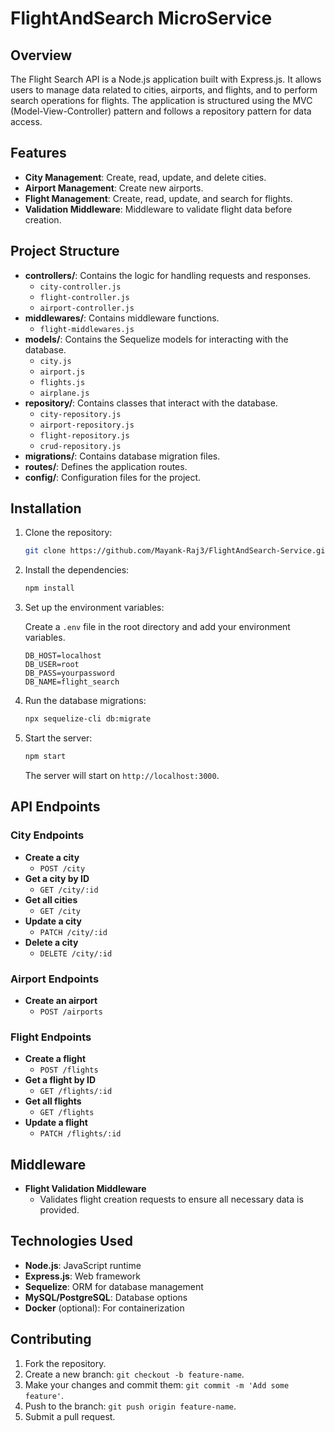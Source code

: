 # FlightAndSearch MicroService

## Overview

The Flight Search API is a Node.js application built with Express.js. It allows users to manage data related to cities, airports, and flights, and to perform search operations for flights. The application is structured using the MVC (Model-View-Controller) pattern and follows a repository pattern for data access.

## Features

- **City Management**: Create, read, update, and delete cities.
- **Airport Management**: Create new airports.
- **Flight Management**: Create, read, update, and search for flights.
- **Validation Middleware**: Middleware to validate flight data before creation.

## Project Structure

- **controllers/**: Contains the logic for handling requests and responses.
  - `city-controller.js`
  - `flight-controller.js`
  - `airport-controller.js`
- **middlewares/**: Contains middleware functions.
  - `flight-middlewares.js`
- **models/**: Contains the Sequelize models for interacting with the database.
  - `city.js`
  - `airport.js`
  - `flights.js`
  - `airplane.js`
- **repository/**: Contains classes that interact with the database.
  - `city-repository.js`
  - `airport-repository.js`
  - `flight-repository.js`
  - `crud-repository.js`
- **migrations/**: Contains database migration files.
- **routes/**: Defines the application routes.
- **config/**: Configuration files for the project.

## Installation

1. Clone the repository:

   ```bash
   git clone https://github.com/Mayank-Raj3/FlightAndSearch-Service.git
   ```

2. Install the dependencies:

   ```bash
   npm install
   ```

3. Set up the environment variables:

   Create a `.env` file in the root directory and add your environment variables.

   ```env
   DB_HOST=localhost
   DB_USER=root
   DB_PASS=yourpassword
   DB_NAME=flight_search
   ```

4. Run the database migrations:

   ```bash
   npx sequelize-cli db:migrate
   ```

5. Start the server:

   ```bash
   npm start
   ```

   The server will start on `http://localhost:3000`.

## API Endpoints

### City Endpoints

- **Create a city**
  - `POST /city`
- **Get a city by ID**
  - `GET /city/:id`
- **Get all cities**
  - `GET /city`
- **Update a city**
  - `PATCH /city/:id`
- **Delete a city**
  - `DELETE /city/:id`

### Airport Endpoints

- **Create an airport**
  - `POST /airports`

### Flight Endpoints

- **Create a flight**
  - `POST /flights`
- **Get a flight by ID**
  - `GET /flights/:id`
- **Get all flights**
  - `GET /flights`
- **Update a flight**
  - `PATCH /flights/:id`

## Middleware

- **Flight Validation Middleware**
  - Validates flight creation requests to ensure all necessary data is provided.

## Technologies Used

- **Node.js**: JavaScript runtime
- **Express.js**: Web framework
- **Sequelize**: ORM for database management
- **MySQL/PostgreSQL**: Database options
- **Docker** (optional): For containerization

## Contributing

1. Fork the repository.
2. Create a new branch: `git checkout -b feature-name`.
3. Make your changes and commit them: `git commit -m 'Add some feature'`.
4. Push to the branch: `git push origin feature-name`.
5. Submit a pull request.
